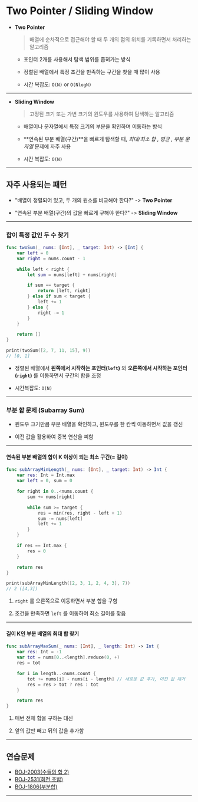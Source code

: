# Two Pointer / Sliding Window

- **Two Pointer**

  > 배열에 순차적으로 접근해야 할 때 두 개의 점의 위치를 기록하면서 처리하는 알고리즘

  - 포인터 2개를 사용해서 탐색 범위를 좁혀가는 방식

  - 정렬된 배열에서 특정 조건을 만족하는 구간을 찾을 때 많이 사용

  - 시간 복잡도: `O(N)` or `O(NlogN)`

---

- **Sliding Window**

  > 고정된 크기 또는 가변 크기의 윈도우를 사용하여 탐색하는 알고리즘

  - 배열이나 문자열에서 특정 크기의 부분을 확인하며 이동하는 방식

  - **연속된 부분 배열(구간)**을 빠르게 탐색할 때, _최대/최소 합_ , _평균_ , _부분 문자열_ 문제에 자주 사용

  - 시간 복잡도: `O(N)`

---

## 자주 사용되는 패턴

- "배열이 정렬되어 있고, 두 개의 원소를 비교해야 한다?" -> **Two Pointer**

- "연속된 부분 배열(구간)의 값을 빠르게 구해야 한다?" -> **Sliding Window**

---

### 합이 특정 값인 두 수 찾기

```swift
func twoSum(_ nums: [Int], _ target: Int) -> [Int] {
    var left = 0
    var right = nums.count - 1

    while left < right {
        let sum = nums[left] + nums[right]

        if sum == target {
            return [left, right]
        } else if sum < target {
            left += 1
        } else {
            right -= 1
        }
    }

    return []
}

print(twoSum([2, 7, 11, 15], 9))
// [0, 1]
```

- 정렬된 배열에서 **왼쪽에서 시작하는 포인터(`left`)** 와 **오른쪽에서 시작하는 포인터(`right`)** 를 이동하면서 구간의 합을 조정

- 시간복잡도: `O(N)`

---

### 부분 합 문제 (Subarray Sum)

- 윈도우 크기만큼 부분 배열을 확인하고, 윈도우를 한 칸씩 이동하면서 값을 갱신

- 이전 값을 활용하여 중복 연산을 피함

---

#### 연속된 부분 배열의 합이 K 이상이 되는 최소 구간(= 길이)

```swift
func subArrayMinLength(_ nums: [Int], _ target: Int) -> Int {
    var res: Int = Int.max
    var left = 0, sum = 0

    for right in 0..<nums.count {
        sum += nums[right]

        while sum >= target {
            res = min(res, right - left + 1)
            sum -= nums[left]
            left += 1
        }
    }

    if res == Int.max {
        res = 0
    }

    return res
}

print(subArrayMinLength([2, 3, 1, 2, 4, 3], 7))
// 2 ([4,3])
```

1.  `right` 를 오른쪽으로 이동하면서 부분 합을 구함

2.  조건을 만족하면 `left` 를 이동하여 최소 길이를 찾음

---

#### 길이 K인 부분 배열의 최대 합 찾기

```swift
func subArrayMaxSum(_ nums: [Int], _ length: Int) -> Int {
    var res: Int = -1
    var tot = nums[0..<length].reduce(0, +)
    res = tot

    for i in length..<nums.count {
        tot += nums[i] - nums[i - length] // 새로운 값 추가, 이전 값 제거
        res = res > tot ? res : tot
    }

    return res
}

```

1. 매번 전체 합을 구하는 대신

2. 앞의 값만 빼고 뒤의 값을 추가함

---

## 연습문제

- [BOJ-2003(수들의 합 2)](https://www.acmicpc.net/problem/2003)
- [BOJ-2531(회전 초밥)](https://www.acmicpc.net/problem/2531)
- [BOJ-1806(부분합)](https://www.acmicpc.net/problem/1806)

---